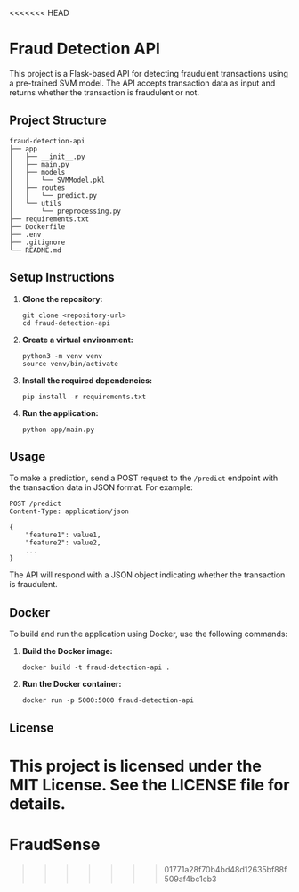 <<<<<<< HEAD
# Fraud Detection API

This project is a Flask-based API for detecting fraudulent transactions using a pre-trained SVM model. The API accepts transaction data as input and returns whether the transaction is fraudulent or not.

## Project Structure

```
fraud-detection-api
├── app
│   ├── __init__.py
│   ├── main.py
│   ├── models
│   │   └── SVMModel.pkl
│   ├── routes
│   │   └── predict.py
│   └── utils
│       └── preprocessing.py
├── requirements.txt
├── Dockerfile
├── .env
├── .gitignore
└── README.md
```

## Setup Instructions

1. **Clone the repository:**
   ```
   git clone <repository-url>
   cd fraud-detection-api
   ```

2. **Create a virtual environment:**
   ```
   python3 -m venv venv
   source venv/bin/activate
   ```

3. **Install the required dependencies:**
   ```
   pip install -r requirements.txt
   ```

4. **Run the application:**
   ```
   python app/main.py
   ```

## Usage

To make a prediction, send a POST request to the `/predict` endpoint with the transaction data in JSON format. For example:

```
POST /predict
Content-Type: application/json

{
    "feature1": value1,
    "feature2": value2,
    ...
}
```

The API will respond with a JSON object indicating whether the transaction is fraudulent.

## Docker

To build and run the application using Docker, use the following commands:

1. **Build the Docker image:**
   ```
   docker build -t fraud-detection-api .
   ```

2. **Run the Docker container:**
   ```
   docker run -p 5000:5000 fraud-detection-api
   ```

## License

This project is licensed under the MIT License. See the LICENSE file for details.
=======
# FraudSense
>>>>>>> 01771a28f70b4bd48d12635bf88f509af4bc1cb3
